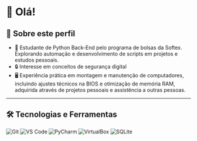 # 👋 Olá!

## 🚀 Sobre este perfil
- 🐍 Estudante de Python Back-End pelo programa de bolsas da Softex. Explorando automação e desenvolvimento de scripts em projetos e estudos pessoais.     
- 🔒 Interesse em conceitos de segurança digital  
- 🖥️ Experiência prática em montagem e manutenção de computadores, incluindo ajustes técnicos na BIOS e otimização de memória RAM, adquirida através de projetos pessoais e assistência a outras pessoas.

---

## 🛠️ Tecnologias e Ferramentas
![Git](https://img.shields.io/badge/Git-Version%20Control-orange?style=flat-square&logo=git&logoColor=white)
![VS Code](https://img.shields.io/badge/VS%20Code-Editor-blue?style=flat-square&logo=visualstudiocode&logoColor=white)
![PyCharm](https://img.shields.io/badge/PyCharm-IDE-1abc9c?style=flat-square&logo=jetbrains&logoColor=white)
![VirtualBox](https://img.shields.io/badge/VirtualBox-VM-purple?style=flat-square&logo=virtualbox&logoColor=white)
![SQLite](https://img.shields.io/badge/SQLite-Database-003B57?style=flat-square&logo=sqlite&logoColor=white)
